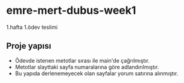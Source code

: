 # emre-mert-dubus-week1
1.hafta 1.ödev teslimi

## Proje yapısı

- Ödevde istenen metotlar sırası ile main'de çağrılmıştır.
- Metotlar slayttaki sayfa numaralarına göre adlandırılmıştır.
- Bu yapıda derlenemeyecek olan sayfalar yorum satırına alınmıştır.

